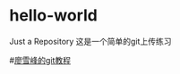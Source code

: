 # hello-world
Just a Repository
这是一个简单的git上传练习

#[廖雪峰的git教程](https://www.liaoxuefeng.com/wiki/0013739516305929606dd18361248578c67b8067c8c017b000)
